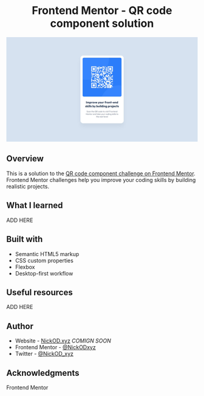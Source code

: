 <h1 align="center">Frontend Mentor - QR code component solution</h1>

<img src="https://github.com/NickODxyz/FM-qr-code-component-main/blob/main/Preview.JPG?raw=true" ></img>

## Overview

This is a solution to the [QR code component challenge on Frontend Mentor](https://www.frontendmentor.io/challenges/qr-code-component-iux_sIO_H). Frontend Mentor challenges help you improve your coding skills by building realistic projects. 

## What I learned

ADD HERE

## Built with 

- Semantic HTML5 markup
- CSS custom properties
- Flexbox
- Desktop-first workflow

## Useful resources

ADD HERE

## Author

- Website - [NickOD.xyz](https://www.NickOD.xyz) <em>COMIGN SOON</em>
- Frontend Mentor - [@NickODxyz](https://www.frontendmentor.io/profile/NickODxyz)
- Twitter - [@NickOD_xyz](https://twitter.com/NickOD_xyz)

## Acknowledgments

Frontend Mentor
